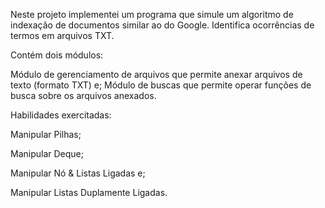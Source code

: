 Neste projeto implementei um programa que simule um algoritmo de indexação de documentos similar ao do Google. Identifica ocorrências de termos em arquivos TXT.

Contém dois módulos:

Módulo de gerenciamento de arquivos que permite anexar arquivos de texto (formato TXT) e;
Módulo de buscas que permite operar funções de busca sobre os arquivos anexados.

Habilidades exercitadas:

Manipular Pilhas;

Manipular Deque;

Manipular Nó & Listas Ligadas e;

Manipular Listas Duplamente Ligadas.
